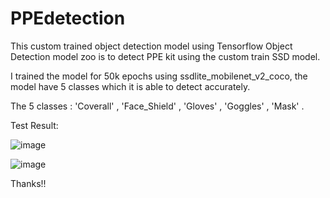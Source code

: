 # PPEdetection
This custom trained object detection model using Tensorflow Object Detection model zoo is to detect PPE kit using the custom train SSD model.

I trained the model for 50k epochs using ssdlite_mobilenet_v2_coco, the model have 5 classes which it is able to detect accurately.

 The 5 classes : 'Coverall' , 'Face_Shield' , 'Gloves' , 'Goggles' , 'Mask' .

Test Result: 

 ![image](https://user-images.githubusercontent.com/67517199/110623209-8f22e780-81c2-11eb-99cb-e83729575ec5.png)

 ![image](https://user-images.githubusercontent.com/67517199/110623117-6a2e7480-81c2-11eb-84ee-4ef34d1f835f.png)



Thanks!!
